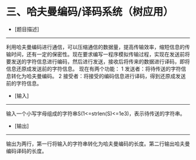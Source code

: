 三、哈夫曼编码/译码系统（树应用）
=============================

- [题目描述]

------------

利用哈夫曼编码进行通信，可以压缩通信的数据量，提高传输效率，缩短信息的传输时间，还有一定的保密性。现在要求编写一程序模拟传输过程，实现在发送前将要发送的字符信息进行编码，然后进行发送，接收后将传来的数据进行译码，即将信息还原成发送前的字符信息。
现在有两个功能：
1 发送者：将待传送的字符信息转化为哈夫曼编码。
2 接受者：将接受的编码信息进行译码，得到还原成发送前的字符信息。

- [输入]

--------

输入一个小写字母组成的字符串S(1<=strlen(S)<=1e3)，表示待传送的字符串。

- [输出]

--------

输出为两行，第一行将输入的字符串转化为哈夫曼编码的长度。第二行输出哈夫曼编码译码的长度。
